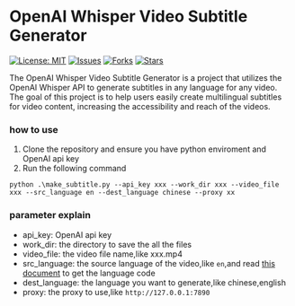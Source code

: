 # OpenAI Whisper Video Subtitle Generator



[![License: MIT](https://img.shields.io/badge/License-MIT-green.svg)](https://opensource.org/licenses/MIT)
[![Issues](https://img.shields.io/github/issues/guaguaguaxia/video_subtitle.svg)](https://github.com/guaguaguaxia/video_subtitle/issues)
[![Forks](https://img.shields.io/github/forks/guaguaguaxia/video_subtitle.svg)](https://github.com/guaguaguaxia/video_subtitle/network)
[![Stars](https://img.shields.io/github/stars/guaguaguaxia/video_subtitle.svg)](https://github.com/guaguaguaxia/video_subtitle/stargazers)

The OpenAI Whisper Video Subtitle Generator is a project that utilizes the OpenAI Whisper API to generate subtitles in any language for any video. The goal of this project is to help users easily create multilingual subtitles for video content, increasing the accessibility and reach of the videos.


### how to use
1. Clone the repository and ensure you have python enviroment and OpenAI api key
2. Run the following command
```
python .\make_subtitle.py --api_key xxx --work_dir xxx --video_file xxx --src_language en --dest_language chinese --proxy xx
```

### parameter explain
- api_key: OpenAI api key
- work_dir: the directory to save the all the files 
- video_file: the video file name,like xxx.mp4
- src_language: the source language of the video,like `en`,and read [this document]("https://en.wikipedia.org/wiki/List_of_ISO_639-1_codes") to get the language code
- dest_language: the language you want to generate,like chinese,english
- proxy: the proxy to use,like `http://127.0.0.1:7890`